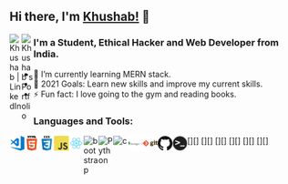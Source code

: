 ## Hi there, I'm [Khushab!](https://github.com/khushab) 👋

<a href="https://www.linkedin.com/in/khushab/">
  <img align="left" alt="Khushab | LinkedIn" width="21px" src="https://www.freeiconspng.com/thumbs/linkedin-logo-png/linkedin-linkedin-icon-flat-icon-linkedin-png-social-icon-png-11.png" />
</a>
<a href="https://portfolio-3f554.web.app/">
  <img align="left" alt="Khushab's Portfolio" width="21px" src="https://cdn4.iconfinder.com/data/icons/software-line/32/software-line-02-512.png" />
</a>

### I'm a Student, Ethical Hacker and Web Developer from India.

- 🌱 I’m currently learning MERN stack.
- 🥅 2021 Goals: Learn new skills and improve my current skills.
- ⚡ Fun fact: I love going to the gym and reading books.
  <br />

### Languages and Tools:

[<img align="left" alt="Visual Studio Code" width="26px" src="https://raw.githubusercontent.com/github/explore/80688e429a7d4ef2fca1e82350fe8e3517d3494d/topics/visual-studio-code/visual-studio-code.png" />][<img align="left" alt="html5" width="26px" src="https://raw.githubusercontent.com/github/explore/80688e429a7d4ef2fca1e82350fe8e3517d3494d/topics/html/html.png" />]
[<img align="left" alt="CSS3" width="26px" src="https://raw.githubusercontent.com/github/explore/80688e429a7d4ef2fca1e82350fe8e3517d3494d/topics/css/css.png" />][<img align="left" alt="javascript" width="26px" src="https://raw.githubusercontent.com/github/explore/80688e429a7d4ef2fca1e82350fe8e3517d3494d/topics/javascript/javascript.png" />]
[<img align="left" alt="React" width="26px" src="https://raw.githubusercontent.com/github/explore/80688e429a7d4ef2fca1e82350fe8e3517d3494d/topics/react/react.png" />][<img align="left" alt="bootstrap" width="26px" src="https://cdn.iconscout.com/icon/free/png-256/bootstrap-7-1175254.png" />]
[<img align="left" alt="Python" width="26px" src="https://www.pngitem.com/pimgs/m/31-312064_programming-icon-png-python-logo-512-transparent-png.png" />][<img align="left" alt="c" width="26px" src="https://img.icons8.com/color/452/c-programming.png" />]
[<img align="left" alt="MongoDB" width="26px" src="https://raw.githubusercontent.com/github/explore/80688e429a7d4ef2fca1e82350fe8e3517d3494d/topics/mongodb/mongodb.png" />][<img align="left" alt="git" width="26px" src="https://raw.githubusercontent.com/github/explore/80688e429a7d4ef2fca1e82350fe8e3517d3494d/topics/git/git.png" />]
[<img align="left" alt="GitHub" width="26px" src="https://raw.githubusercontent.com/github/explore/78df643247d429f6cc873026c0622819ad797942/topics/github/github.png" />][<img align="left" alt="terminal" width="26px" src="https://raw.githubusercontent.com/github/explore/80688e429a7d4ef2fca1e82350fe8e3517d3494d/topics/terminal/terminal.png" />]
